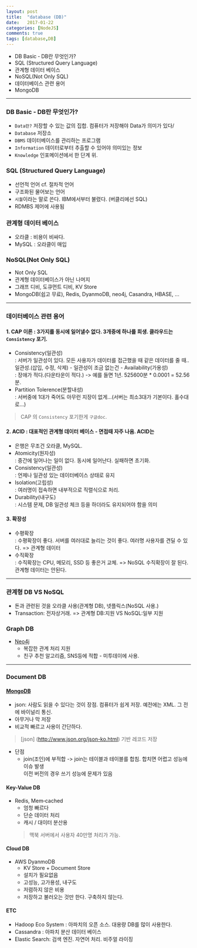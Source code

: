 ```yaml
---
layout: post
title:  "database (DB)"
date:   2017-01-22
categories: [NodeJS]
comments: true
tags: [database,DB]
---
```


- DB Basic ‐ DB란 무엇인가?
- SQL (Structured Query Language)
- 관계형 데이터 베이스
- NoSQL(Not Only SQL)
- 데이터베이스 관련 용어
- MongoDB

<!--more-->

---

### DB Basic ‐ DB란 무엇인가?
- `Data란?` 저장할 수 있는 값의 집합. 컴퓨터가 저장해야 Data가 의미가 있다/
- `Database` 저장소
- `DBMS` 데이터베이스를 관리하는 프로그램
- `Information` 데이터로부터 추출할 수 있어야 의미있는 정보
- `Knowledge` 인포메이션에서 한 단계 위.

### SQL (Structured Query Language)
- 선언적 언어 cf. 절차적 언어
- 구조화된 물어보는 언어
- `시퀄`이라는 말로 쓴다. IBM에서부터 불렸다. (버클리에선 SQL)
- RDMBS 제어에 사용됨

### 관계형 데이터 베이스
- 오라클 : 비용이 비싸다.
- MySQL : 오라클이 매입

### NoSQL(Not Only SQL)
- Not Only SQL
- 관계형 데이터베이스가 아닌 나머지
- 그래프 디비, 도큐먼트 디비, KV Store
- MongoDB(쉽고 무료), Redis, DyanmoDB, neo4j, Casandra, HBASE, ...

---

### 데이터베이스 관련 용어
#### 1. CAP 이론 : 3가지를 동시에 일어낼수 없다. 3개중에 하나를 희생. 클라우드는 `Consistency` 포기.
- Consistency(일관성) <br>
: 서버가 일관성이 있다. 모든 사용자가 데이터를 접근했을 때 같은 데이터를 줄 때.. 일관성.(삽입, 수정, 삭제) - 일관성이 조금 없는건 - Availability(가용성) <br>
: 장애가 적다.(다운타운이 적다.) -> 예를 들면 1년. 525600분 * 0.0001 = 52.56분.
- Partition Tolerence(분할내성) <br>
: 서버중에 1대가 죽어도 아무런 지장이 없게...(서버는 최소3대가 기본이다. 홀수대로...)

> CAP 의 `Consistency` 포기한게 `구글doc`.

#### 2. ACID : 대표적인 관계형 데이터 베이스  - 면접때 자주 나옴. ACID는
- 은행은 무조건 오라클, MySQL.
- Atomicity(원자성) <br>
: 중간에 일어나는 일이 없다. 동시에 일어난다. 실패하면 초기화. <br>
- Consistency(일관성)<br>
: 언제나 일관성 있는 데이터베이스 상태로 유지<br>
- Isolation(고립성) <br>
: 여러명이 접속하면 내부적으로 직렬식으로 처리.<br>
- Durability(내구도) <br>
: 시스템 문제, DB 일관성 체크 등을 하더라도 유지되어야 함을 의미

#### 3. 확장성
- 수평확장 <br>
: 수평확장이 좋다. 서버를 여러대로 늘리는 것이 좋다. 여러명 사용자를 견딜 수 있다. => 관계형 데이터
- 수직확장 <br>
: 수직확장는 CPU, 메모리, SSD 등 좋은거 교체. => NoSQL 수직확장이 잘 된다. 관계형 데이터는 안된다.

---

### 관계형 DB VS NoSQL
- 돈과 관련된 것을 오라클 사용(관계형 DB), 넷플릭스(NoSQL 사용.)
- Transaction: 전자상거래. => 관계형 DB:지원 VS NoSQL:일부 지원

### Graph DB
- [Neo4j](https://neo4j.com/why-graph-databases/) <br>
	- 복잡한 관계 처리 지원<br>
	- 친구 추천 알고리즘, SNS등에 적합 - 미투데이에 사용. <br>

---

### Document DB
#### [MongoDB](https://www.mongodb.com/) <br>
- json: 사람도 읽을 수 있다는 것이 장점. 컴퓨터가 쉽게 저장. 예전에는 XML. 그 전에 바이널리 통신.<br>
- 아무거나 막 저장<br>
- 비교적 빠르고 사용이 간단하다. <br>
> [json] (http://www.json.org/json-ko.html) 기반 레코드 저장 <br>

- 단점<br>
	- join(조인)에 부적합 -> join는 테이블과 테이블를 합침. 합치면 어렵고 성능에 이슈 발생<br>
	이전 버전의 경우 쓰기 성능에 문제가 있음<br>

#### Key-Value DB
- Redis, Mem‐cached <br>
	- 엄청 빠르다<br>
	- 단순 데이터 처리<br>
	- 캐시 / 대이터 분산용<br>
	> 맥북 서버에서 사용자 40만명 처리가 가능. <br>

#### Cloud DB
- AWS DyanmoDB<br>
	- KV Store + Document Store<br>
	- 설치가 필요없음<br>
	- 고성능, 고가용성, 내구도<br>
	- 저렴하지 않은 비용<br>
	- 저장하고 불러오는 것만 한다. 구축하지 않는다. <br>

#### ETC
- Hadoop Eco System : 아파치의 오픈 소스. 대용량 DB를 많이 사용한다.
- Cassandra : 아파치 분산 데이터 베이스
- Elastic Search: 검색 엔진. 자연어 처리. 비주얼 라이징
